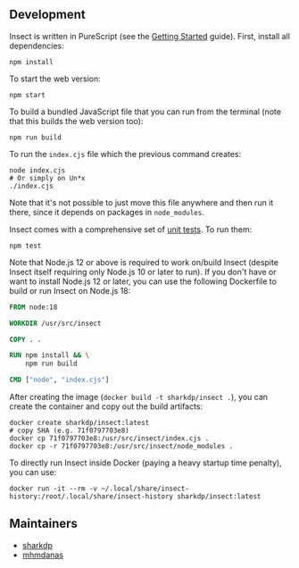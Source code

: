 Development
-----------

Insect is written in PureScript (see the [Getting Started](https://github.com/purescript/documentation/blob/master/guides/Getting-Started.md) guide). First, install all dependencies:

    npm install

To start the web version:

    npm start

To build a bundled JavaScript file that you can run from the terminal (note that
this builds the web version too):

    npm run build

To run the `index.cjs` file which the previous command creates:

    node index.cjs
    # Or simply on Un*x
    ./index.cjs

Note that it's not possible to just move this file anywhere and then run it
there, since it depends on packages in `node_modules`.

Insect comes with a comprehensive set of [unit tests](test/Main.purs). To run
them:

    npm test

Note that Node.js 12 or above is required to work on/build Insect (despite
Insect itself requiring only Node.js 10 or later to run). If you don't have or
want to install Node.js 12 or later, you can use the following Dockerfile to
build or run Insect on Node.js 18:

```Dockerfile
FROM node:18

WORKDIR /usr/src/insect

COPY . .

RUN npm install && \
    npm run build

CMD ["node", "index.cjs"]
```

After creating the image (`docker build -t sharkdp/insect .`), you can create
the container and copy out the build artifacts:

    docker create sharkdp/insect:latest
    # copy SHA (e.g. 71f0797703e8)
    docker cp 71f0797703e8:/usr/src/insect/index.cjs .
    docker cp -r 71f0797703e8:/usr/src/insect/node_modules .


To directly run Insect inside Docker (paying a heavy startup time penalty), you
can use:

    docker run -it --rm -v ~/.local/share/insect-history:/root/.local/share/insect-history sharkdp/insect:latest

Maintainers
-----------

* [sharkdp](https://github.com/sharkdp)
* [mhmdanas](https://github.com/mhmdanas)
